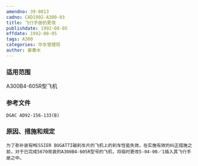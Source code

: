 ```yaml
---
amendno: 39-0813
cadno: CAD1992-A300-03
title: 飞行手册的更改
publishdate: 1992-08-05
effdate: 1992-08-05
tags: A300
categories: 华东管理局
author: 姜春水
---
```


### 适用范围 
A300B4-605R型飞机

<!--more-->
### 参考文件
    DGAC AD92-156-133(B) 

### 原因、措施和规定 
    为了弥补装有MESSIER BUGATTI碳刹车片的飞机上的刹车性能失效，在实施有效的纠正措施之前，对于已完成5670改装的A300B4-605R型号的飞机，将临时更改5-04-00／1插入其飞行手册之中。
